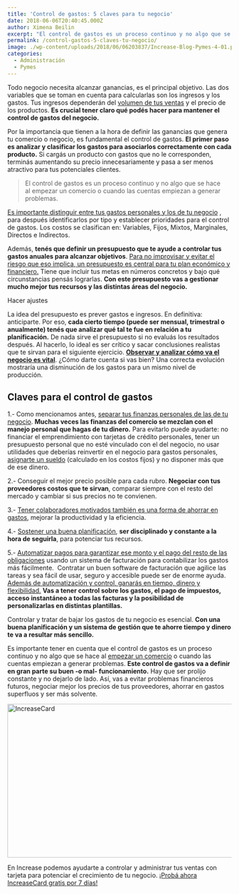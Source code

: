 ```yaml
---
title: 'Control de gastos: 5 claves para tu negocio'
date: 2018-06-06T20:40:45.000Z
author: Ximena Beilin
excerpt: "El control de gastos es un proceso continuo y no algo que se hace al\_empezar un comercio o cuando las cuentas empiezan a generar problemas."
permalink: /control-gastos-5-claves-tu-negocio/
image: ./wp-content/uploads/2018/06/06203837/Increase-Blog-Pymes-4-01.png
categories:
  - Administración
  - Pymes
---
```

<span style="font-weight: 400;">Todo negocio necesita alcanzar ganancias, es el principal objetivo. Las dos variables que se toman en cuenta para calcularlas son los ingresos y los gastos. Tus ingresos dependerán del <a href="https://www.increasecard.com/aumenta-las-ventas-en-tu-comercio-con-estos-consejos/">volumen de tus ventas</a> y el precio de los productos. <strong>Es crucial tener claro qué podés hacer para mantener el control de gastos del negocio. </strong></span>

<span style="font-weight: 400;">Por la importancia que tienen a la hora de definir las ganancias que genera tu comercio o negocio, es fundamental el control de gastos. <strong>El primer paso es analizar y clasificar los gastos para asociarlos correctamente con cada producto.</strong> Si cargás un producto con gastos que no le corresponden, terminás aumentando su precio innecesariamente y pasa a ser menos atractivo para tus potenciales clientes.</span>

> <span style="font-weight: 400;">El control de gastos es un proceso continuo y no algo que se hace al empezar un comercio o cuando las cuentas empiezan a generar problemas.</span>

[<span style="font-weight: 400;">Es importante distinguir entre tus gastos personales y los de tu negocio</span>](https://www.increasecard.com/asignarte-un-sueldo-en-tu-negocio-o-empresa-es-fundamental-te-contamos-como-hacerlo-en-tres-simples-pasos/) <span style="font-weight: 400;">, para después identificarlos por tipo y establecer prioridades para el control de gastos. Los costos se clasifican en: Variables, Fijos, Mixtos, Marginales, Directos e Indirectos. </span>

<span style="font-weight: 400;">Además, <strong>tenés que definir un presupuesto que te ayude a controlar tus gastos anuales para alcanzar objetivos</strong>. <a href="https://increasecard.com/necesito-mejorar-la-administracion-negocio/">Para no improvisar y evitar el riesgo que eso implica, un presupuesto es central para tu plan económico y financiero.</a> Tiene que incluir tus metas en números concretos y bajo qué circunstancias pensás lograrlas. <strong>Con este presupuesto vas a gestionar mucho mejor tus recursos y las distintas áreas del negocio.</strong></span>

<span style="font-weight: 400;">Hacer ajustes</span>

<span style="font-weight: 400;">La idea del presupuesto es prever gastos e ingresos. En definitiva: anticiparte. Por eso, <strong>cada cierto tiempo (puede ser mensual, trimestral o anualmente) tenés que analizar qué tal te fue en relación a tu planificación.</strong> De nada sirve el presupuesto si no evaluás los resultados después. Al hacerlo, lo ideal es ser crítico y sacar conclusiones realistas que te sirvan para el siguiente ejercicio. <a href="https://www.increasecard.com/control-stock-te-ayuda-optimizar-recursos/"><strong>Observar y analizar cómo va el negocio es vital</strong></a>. ¿Cómo darte cuenta si vas bien? Una correcta evolución mostraría una disminución de los gastos para un mismo nivel de producción.</span>

## Claves para el control de gastos

<span style="font-weight: 400;">1.- Como mencionamos antes, </span>[<span style="font-weight: 400;">separar tus finanzas personales de las de tu negocio</span>](https://www.increasecard.com/asignarte-un-sueldo-en-tu-negocio-o-empresa-es-fundamental-te-contamos-como-hacerlo-en-tres-simples-pasos/)<span style="font-weight: 400;">. <strong>Muchas veces las finanzas del comercio se mezclan con el manejo personal que hagas de tu dinero.</strong> Para evitarlo puede ayudarte: no financiar el emprendimiento con tarjetas de crédito personales, tener un presupuesto personal que no esté vinculado con el del negocio, no usar utilidades que deberías reinvertir en el negocio para gastos personales, </span>[<span style="font-weight: 400;">asignarte un sueldo</span>](https://www.increasecard.com/asignarte-un-sueldo-en-tu-negocio-o-empresa-es-fundamental-te-contamos-como-hacerlo-en-tres-simples-pasos/) <span style="font-weight: 400;">(calculado en los costos fijos) y no disponer más que de ese dinero.</span>

<span style="font-weight: 400;">2.- Conseguir el mejor precio posible para cada rubro. <strong>Negociar con tus proveedores costos que te sirvan</strong>, comparar siempre con el resto del mercado y cambiar si sus precios no te convienen.</span>

<span style="font-weight: 400;">3.- <a href="https://www.increasecard.com/motivar-tus-empleados/">Tener colaboradores motivados también es una forma de ahorrar en gastos</a>, mejorar la productividad y la eficiencia.</span>

<span style="font-weight: 400;">4.- <a href="https://increasecard.com/mantener-control-tus-pagos/">Sostener una buena planificación</a>, <strong>ser disciplinado y constante a la hora de seguirla</strong>, para potenciar tus recursos. </span>

<span style="font-weight: 400;">5.- <a href="https://increasecard.com/mantener-control-tus-pagos/">Automatizar pagos para garantizar ese monto y el pago del resto de las obligaciones</a> usando un sistema de facturación para contabilizar los gastos más fácilmente.  Contratar un buen software de facturación que agilice las tareas y sea fácil de usar, seguro y accesible puede ser de enorme ayuda. <a href="https://www.increasecard.com/4-herramientas-para-profesionalizar-tu-negocio/">Además de automatización y control, ganarás en tiempo, dinero y flexibilidad.</a> <strong>Vas a tener control sobre los gastos, el pago de impuestos, acceso instantáneo a todas las facturas y la posibilidad de personalizarlas en distintas plantillas.</strong></span>

<span style="font-weight: 400;">Controlar y tratar de bajar los gastos de tu negocio es esencial. <strong>Con una buena planificación y un sistema de gestión que te ahorre tiempo y dinero te va a resultar más sencillo.</strong></span>

<span style="font-weight: 400;">Es importante tener en cuenta que el control de gastos es un proceso continuo y no algo que se hace al <a href="https://www.increasecard.com/como-empezar-un-comercio-guias-increase/">empezar un comercio</a> o cuando las cuentas empiezan a generar problemas. <strong>Este control de gastos va a definir en gran parte su buen -o mal- funcionamiento.</strong> Hay que ser prolijo constante y no dejarlo de lado. Así, vas a evitar problemas financieros futuros, negociar mejor los precios de tus proveedores, ahorrar en gastos superfluos y ser más solvente.</span>

[<img class="aligncenter wp-image-2937 size-full" src="https://d1nzec96y7u1ro.cloudfront.net/wp-content/uploads/2018/02/04133256/Banner.png" alt="IncreaseCard" width="1001" height="345" srcset="https://d1nzec96y7u1ro.cloudfront.net/wp-content/uploads/2018/02/04133256/Banner.png 1001w, https://d1nzec96y7u1ro.cloudfront.net/wp-content/uploads/2018/02/04133256/Banner-300x103.png 300w, https://d1nzec96y7u1ro.cloudfront.net/wp-content/uploads/2018/02/04133256/Banner-768x265.png 768w" sizes="(max-width: 1001px) 100vw, 1001px" />](https://goo.gl/7d32xT)

En Increase podemos ayudarte a controlar y administrar tus ventas con tarjeta para potenciar el crecimiento de tu negocio. [¡Probá ahora IncreaseCard gratis por 7 días!](https://www.increasecard.com/landing-blog/)
